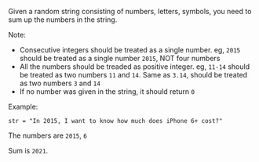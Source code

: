 Given a random string consisting of numbers, letters, symbols, you need to sum up the numbers in the string. 

Note:

- Consecutive integers should be treated as a single number. eg, `2015` should be treated as a single number `2015`, NOT four numbers
- All the numbers should be treaded as positive integer. eg, `11-14` should be treated as two numbers `11` and `14`. Same as `3.14`, should be treated as two numbers `3` and `14`
- If no number was given in the string, it should return `0`


Example:

```
str = "In 2015, I want to know how much does iPhone 6+ cost?"
```

 The numbers are `2015`, `6`

Sum is `2021`.
